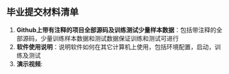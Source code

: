 ## 毕业提交材料清单
1. **Github上带有注释的项目全部源码及训练测试少量样本数据**：包括带注释的全部源码，少量训练样本数据和测试数据保证训练和测试可进行
2. **软件使用说明**：说明软件如何在其它计算机上使用，包括环境配置，启动，训练及测试
3. **演示视频**: 
